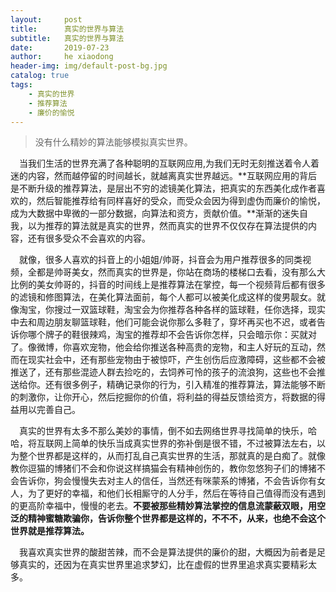 ```yaml
---
layout:     post
title:      真实的世界与算法
subtitle:   真实的世界与算法
date:       2019-07-23
author:     he xiaodong
header-img: img/default-post-bg.jpg
catalog: true
tags:
    - 真实的世界
    - 推荐算法
    - 廉价的愉悦
---
```


> 没有什么精妙的算法能够模拟真实世界。   

&ensp;&ensp;当我们生活的世界充满了各种聪明的互联网应用,为我们无时无刻推送着令人着迷的内容，然而越停留的时间越长，就越离真实世界越远。**互联网应用的背后是不断升级的推荐算法，是层出不穷的滤镜美化算法，把真实的东西美化成作者喜欢的，然后智能推荐给有同样喜好的受众，而受众会因为得到虚伪而廉价的愉悦，成为大数据中卑微的一部分数据，向算法和资方，贡献价值。**渐渐的迷失自我，以为推荐的算法就是真实的世界，然而真实的世界不仅仅存在算法提供的内容，还有很多受众不会喜欢的内容。

&ensp;&ensp;就像，很多人喜欢的抖音上的小姐姐/帅哥，抖音会为用户推荐很多的同类视频，全都是帅哥美女，然而真实的世界是，你站在商场的楼梯口去看，没有那么大比例的美女帅哥的，抖音的时间线上是推荐算法在掌控，每一个视频背后都有很多的滤镜和修图算法，在美化算法面前，每个人都可以被美化成这样的俊男靓女。就像淘宝，你搜过一双篮球鞋，淘宝会为你推荐各种各样的篮球鞋，任你选择，现实中去和周边朋友聊篮球鞋，他们可能会说你那么多鞋了，穿坏再买也不迟，或者告诉你哪个牌子的鞋很辣鸡，淘宝的推荐却不会告诉你怎样，只会暗示你：买就对了。像微博，你喜欢宠物，他会给你推送各种高贵的宠物，和主人好玩的互动，然而在现实社会中，还有那些宠物由于被惊吓，产生创伤后应激障碍，这些都不会被推送了，还有那些混迹人群去捡吃的，去饲养可怜的孩子的流浪狗，这些也不会推送给你。还有很多例子，精确记录你的行为，引入精准的推荐算法，算法能够不断的刺激你，让你开心，然后挖掘你的价值，将利益的得益反馈给资方，将数据的得益用以完善自己。

&ensp;&ensp;真实的世界有太多不那么美妙的事情，倒不如去网络世界寻找简单的快乐，哈哈，将互联网上简单的快乐当成真实世界的弥补倒是很不错，不过被算法左右，以为整个世界都是这样的，从而打乱自己真实世界的生活，那就真的是白痴了。就像教你逗猫的博猪们不会和你说这样搞猫会有精神创伤的，教你忽悠狗子们的博猪不会告诉你，狗会慢慢失去对主人的信任，当然还有咪蒙系的博猪，不会告诉你有女人，为了更好的幸福，和他们长相厮守的人分手，然后在等待自己值得而没有遇到的更高阶幸福中，慢慢的老去。**不要被那些精妙算法掌控的信息流蒙蔽双眼，用空泛的精神蜜糖欺骗你，告诉你整个世界都是这样的，不不不，从来，也绝不会这个世界就是推荐算法。**
	
&ensp;&ensp;我喜欢真实世界的酸甜苦辣，而不会是算法提供的廉价的甜，大概因为前者是足够真实的，还因为在真实世界里追求梦幻，比在虚假的世界里追求真实要精彩太多。
